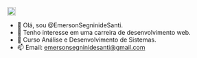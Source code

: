 <img src = "https://creazilla-store.fra1.digitaloceanspaces.com/icons/3253808/git-icon-icon-md.png" style = 'width: auto; height: 20px;'>

<!--- - 👋 Olá, sou @EmersonSegninideSanti.
- 👀 Tenho interesse em desenvolvimento web.
- 🌱 Estou estudando o framework <b>Django</b>.
- 📫 How to reach me ...
- ⚡ Fun fact: ...- -->

- 👋 Olá, sou @EmersonSegninideSanti.
- 👀 Tenho interesse em uma carreira de desenvolvimento web.
- 🌱 Curso Análise e Desenvolvimento de Sistemas.
- 📫 Email: emersonsegninidesanti@gmail.com

<!---
EmersonSegninideSanti/EmersonSegninideSanti is a ✨ special ✨ repository because its `README.md` (this file) appears on your GitHub profile.
You can click the Preview link to take a look at your changes.
--->

